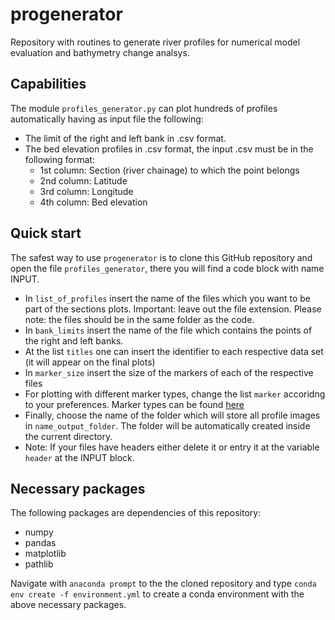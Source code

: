# progenerator

Repository with routines to generate river profiles for numerical model evaluation and bathymetry change analsys.


## Capabilities

The module ``profiles_generator.py`` can plot hundreds of profiles automatically having as input file the following:
- The limit of the right and left bank in .csv format.
- The bed elevation profiles in .csv format, the input .csv must be in the following format:
	- 1st column: Section (river chainage) to which the point belongs
	- 2nd column: Latitude
	- 3rd column: Longitude
	- 4th column: Bed elevation


## Quick start

The safest way to use ``progenerator`` is to clone this GitHub repository and open the file ``profiles_generator``, there
you will find a code block with name INPUT.

- In ``list_of_profiles`` insert the name of the files which you want to be part of the sections plots. Important: leave out
the file extension. Please note: the files should be in the same folder as the code.
- In ``bank_limits`` insert the name of the file which contains the points of the right and left banks.
- At the list ``titles`` one can insert the identifier to each respective data set (it will appear on the final plots)
- In ``marker_size`` insert the size of the markers of each of the respective files
- For plotting with different marker types, change the list ``marker`` accoridng to your preferences. Marker types can be 
found [here](https://matplotlib.org/3.1.1/api/markers_api.html)
- Finally, choose the name of the folder which will store all profile images in ``name_output_folder``. The folder will be automatically
created inside the current directory.
- Note: If your files have headers either delete it or entry it at the variable ``header`` at the INPUT block.

	
## Necessary packages
The following packages are dependencies of this repository:
- numpy
- pandas
- matplotlib
- pathlib

Navigate with ``anaconda prompt`` to the the cloned repository and type ``conda env create -f environment.yml`` to create a conda environment with the above necessary packages.


